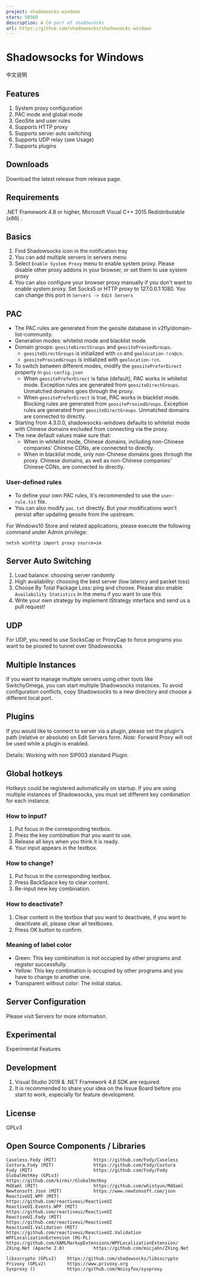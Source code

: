 ```yaml
---
project: shadowsocks-windows
stars: 58568
description: A C# port of shadowsocks
url: https://github.com/shadowsocks/shadowsocks-windows
---
```


Shadowsocks for Windows
=======================

中文说明

Features
--------

1.  System proxy configuration
2.  PAC mode and global mode
3.  GeoSite and user rules
4.  Supports HTTP proxy
5.  Supports server auto switching
6.  Supports UDP relay (see Usage)
7.  Supports plugins

Downloads
---------

Download the latest release from release page.

Requirements
------------

.NET Framework 4.8 or higher, Microsoft Visual C++ 2015 Redistributable (x86) .

Basics
------

1.  Find Shadowsocks icon in the notification tray
2.  You can add multiple servers in servers menu
3.  Select `Enable System Proxy` menu to enable system proxy. Please disable other proxy addons in your browser, or set them to use system proxy
4.  You can also configure your browser proxy manually if you don't want to enable system proxy. Set Socks5 or HTTP proxy to 127.0.0.1:1080. You can change this port in `Servers -> Edit Servers`

PAC
---

-   The PAC rules are generated from the geosite database in v2fly/domain-list-community.
-   Generation modes: whitelist mode and blacklist mode.
-   Domain groups: `geositeDirectGroups` and `geositeProxiedGroups`.
    -   `geositeDirectGroups` is initialized with `cn` and `geolocation-!cn@cn`.
    -   `geositeProxiedGroups` is initialized with `geolocation-!cn`.
-   To switch between different modes, modify the `geositePreferDirect` property in `gui-config.json`
    -   When `geositePreferDirect` is false (default), PAC works in whitelist mode. Exception rules are generated from `geositeDirectGroups`. Unmatched domains goes through the proxy.
    -   When `geositePreferDirect` is true, PAC works in blacklist mode. Blocking rules are generated from `geositeProxiedGroups`. Exception rules are generated from `geositeDirectGroups`. Unmatched domains are connected to directly.
-   Starting from 4.3.0.0, shadowsocks-windows defaults to whitelist mode with Chinese domains excluded from connecting via the proxy.
-   The new default values make sure that:
    -   When in whitelist mode, Chinese domains, including non-Chinese companies' Chinese CDNs, are connected to directly.
    -   When in blacklist mode, only non-Chinese domains goes through the proxy. Chinese domains, as well as non-Chinese companies' Chinese CDNs, are connected to directly.

### User-defined rules

-   To define your own PAC rules, it's recommended to use the `user-rule.txt` file.
-   You can also modify `pac.txt` directly. But your modifications won't persist after updating geosite from the upstream.

For Windows10 Store and related applications, please execute the following command under Admin privilege:

```
netsh winhttp import proxy source=ie
```

Server Auto Switching
---------------------

1.  Load balance: choosing server randomly
2.  High availability: choosing the best server (low latency and packet loss)
3.  Choose By Total Package Loss: ping and choose. Please also enable `Availability Statistics` in the menu if you want to use this
4.  Write your own strategy by implement IStrategy interface and send us a pull request!

UDP
---

For UDP, you need to use SocksCap or ProxyCap to force programs you want to be proxied to tunnel over Shadowsocks

Multiple Instances
------------------

If you want to manage multiple servers using other tools like SwitchyOmega, you can start multiple Shadowsocks instances. To avoid configuration conflicts, copy Shadowsocks to a new directory and choose a different local port.

Plugins
-------

If you would like to connect to server via a plugin, please set the plugin's path (relative or absolute) on Edit Servers form. _Note_: Forward Proxy will not be used while a plugin is enabled.

Details: Working with non SIP003 standard Plugin.

Global hotkeys
--------------

Hotkeys could be registered automatically on startup. If you are using multiple instances of Shadowsocks, you must set different key combination for each instance.

### How to input?

1.  Put focus in the corresponding textbox.
2.  Press the key combination that you want to use.
3.  Release all keys when you think it is ready.
4.  Your input appears in the textbox.

### How to change?

1.  Put focus in the corresponding textbox.
2.  Press BackSpace key to clear content.
3.  Re-input new key combination.

### How to deactivate?

1.  Clear content in the textbox that you want to deactivate, if you want to deactivate all, please clear all textboxes.
2.  Press OK button to confirm.

### Meaning of label color

-   Green: This key combination is not occupied by other programs and register successfully.
-   Yellow: This key combination is occupied by other programs and you have to change to another one.
-   Transparent without color: The initial status.

Server Configuration
--------------------

Please visit Servers for more information.

Experimental
------------

Experimental Features

Development
-----------

1.  Visual Studio 2019 & .NET Framework 4.8 SDK are required.
2.  It is recommended to share your idea on the Issue Board before you start to work, especially for feature development.

License
-------

GPLv3

Open Source Components / Libraries
----------------------------------

```
Caseless.Fody (MIT)              https://github.com/Fody/Caseless
Costura.Fody (MIT)               https://github.com/Fody/Costura
Fody (MIT)                       https://github.com/Fody/Fody
GlobalHotKey (GPLv3)             https://github.com/kirmir/GlobalHotKey
MdXaml (MIT)                     https://github.com/whistyun/MdXaml
Newtonsoft.Json (MIT)            https://www.newtonsoft.com/json
ReactiveUI.WPF (MIT)             https://github.com/reactiveui/ReactiveUI
ReactiveUI.Events.WPF (MIT)      https://github.com/reactiveui/ReactiveUI
ReactiveUI.Fody (MIT)            https://github.com/reactiveui/ReactiveUI
ReactiveUI.Validation (MIT)      https://github.com/reactiveui/ReactiveUI.Validation
WPFLocalizationExtension (MS-PL) https://github.com/XAMLMarkupExtensions/WPFLocalizationExtension/
ZXing.Net (Apache 2.0)           https://github.com/micjahn/ZXing.Net

libsscrypto (GPLv2)    https://github.com/shadowsocks/libsscrypto
Privoxy (GPLv2)        https://www.privoxy.org
Sysproxy ()            https://github.com/Noisyfox/sysproxy
```
